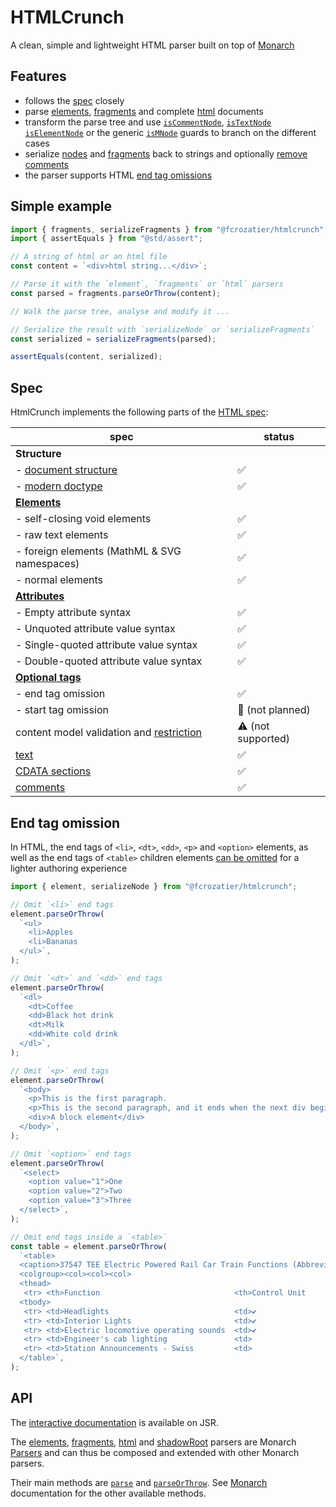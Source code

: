 <div align="center">
  <!-- <img src="" width="300" alt=""> -->
</div>

# HTMLCrunch

A clean, simple and lightweight HTML parser built on top of
[Monarch](https://jsr.io/@fcrozatier/monarch)

## Features

- follows the [spec](#spec) closely
- parse [elements](https://jsr.io/@fcrozatier/htmlcrunch/doc/~/element),
  [fragments](https://jsr.io/@fcrozatier/htmlcrunch/doc/~/fragments) and
  complete [html](https://jsr.io/@fcrozatier/htmlcrunch/doc/~/html) documents
- transform the parse tree and use
  [`isCommentNode`](https://jsr.io/@fcrozatier/htmlcrunch/doc/~/isCommentNode),
  [`isTextNode`](https://jsr.io/@fcrozatier/htmlcrunch/doc/~/isTextNode)
  [`isElementNode`](https://jsr.io/@fcrozatier/htmlcrunch/doc/~/isElementNode)
  or the generic
  [`isMNode`](https://jsr.io/@fcrozatier/htmlcrunch/doc/~/isMNode) guards to
  branch on the different cases
- serialize [nodes](https://jsr.io/@fcrozatier/htmlcrunch/doc/~/serializeNode)
  and
  [fragments](https://jsr.io/@fcrozatier/htmlcrunch/doc/~/serializeFragments)
  back to strings and optionally
  [remove comments](https://jsr.io/@fcrozatier/htmlcrunch/doc/~/SerializationOptions)
- the parser supports HTML [end tag omissions](#end-tag-omission)

## Simple example

```ts
import { fragments, serializeFragments } from "@fcrozatier/htmlcrunch";
import { assertEquals } from "@std/assert";

// A string of html or an html file
const content = `<div>html string...</div>`;

// Parse it with the `element`, `fragments` or `html` parsers
const parsed = fragments.parseOrThrow(content);

// Walk the parse tree, analyse and modify it ...

// Serialize the result with `serializeNode` or `serializeFragments`
const serialized = serializeFragments(parsed);

assertEquals(content, serialized);
```

## Spec

HtmlCrunch implements the following parts of the
[HTML spec](https://html.spec.whatwg.org/):

| spec                                                                                           | status            |
| ---------------------------------------------------------------------------------------------- | ----------------- |
| **Structure**                                                                                  |                   |
| - [document structure](https://html.spec.whatwg.org/#writing)                                  | ✅                 |
| - [modern doctype](https://html.spec.whatwg.org/#the-doctype)                                  | ✅                 |
| **[Elements](https://html.spec.whatwg.org/#elements-2)**                                       |                   |
| - self-closing void elements                                                                   | ✅                 |
| - raw text elements                                                                            | ✅                 |
| - foreign elements (MathML & SVG namespaces)                                                   | ✅                 |
| - normal elements                                                                              | ✅                 |
| **[Attributes](https://html.spec.whatwg.org/#attributes-2)**                                   |                   |
| - Empty attribute syntax                                                                       | ✅                 |
| - Unquoted attribute value syntax                                                              | ✅                 |
| - Single-quoted attribute value syntax                                                         | ✅                 |
| - Double-quoted attribute value syntax                                                         | ✅                 |
| **[Optional tags](https://html.spec.whatwg.org/#syntax-tag-omission)**                         |                   |
| - end tag omission                                                                             | ✅                 |
| - start tag omission                                                                           | 🚫 (not planned)   |
| content model validation and [restriction](https://html.spec.whatwg.org/#element-restrictions) | ⚠️ (not supported) |
| [text](https://html.spec.whatwg.org/#text-2)                                                   | ✅                 |
| [CDATA sections](https://html.spec.whatwg.org/#cdata-sections)                                 | ✅                 |
| [comments](https://html.spec.whatwg.org/#comments)                                             | ✅                 |

## End tag omission

In HTML, the end tags of `<li>`, `<dt>`, `<dd>`, `<p>` and `<option>` elements,
as well as the end tags of `<table>` children elements
[can be omitted](https://html.spec.whatwg.org/#syntax-tag-omission) for a
lighter authoring experience

```ts
import { element, serializeNode } from "@fcrozatier/htmlcrunch";

// Omit `<li>` end tags
element.parseOrThrow(
  `<ul>
    <li>Apples
    <li>Bananas
  </ul>`,
);

// Omit `<dt>` and `<dd>` end tags
element.parseOrThrow(
  `<dl>
    <dt>Coffee
    <dd>Black hot drink
    <dt>Milk
    <dd>White cold drink
  </dl>`,
);

// Omit `<p>` end tags
element.parseOrThrow(
  `<body>
    <p>This is the first paragraph.
    <p>This is the second paragraph, and it ends when the next div begins.
    <div>A block element</div>
  </body>`,
);

// Omit `<option>` end tags
element.parseOrThrow(
  `<select>
    <option value="1">One
    <option value="2">Two
    <option value="3">Three
  </select>`,
);

// Omit end tags inside a `<table>`
const table = element.parseOrThrow(
  `<table>
  <caption>37547 TEE Electric Powered Rail Car Train Functions (Abbreviated)
  <colgroup><col><col><col>
  <thead>
   <tr> <th>Function                              <th>Control Unit     <th>Central Station
  <tbody>
   <tr> <td>Headlights                            <td>✔                <td>✔
   <tr> <td>Interior Lights                       <td>✔                <td>✔
   <tr> <td>Electric locomotive operating sounds  <td>✔                <td>✔
   <tr> <td>Engineer's cab lighting               <td>                 <td>✔
   <tr> <td>Station Announcements - Swiss         <td>                 <td>✔
  </table>`,
);
```

## API

The [interactive documentation](https://jsr.io/@fcrozatier/htmlcrunch/doc) is
available on JSR.

The [elements](https://jsr.io/@fcrozatier/htmlcrunch/doc/~/element),
[fragments](https://jsr.io/@fcrozatier/htmlcrunch/doc/~/fragments),
[html](https://jsr.io/@fcrozatier/htmlcrunch/doc/~/html) and
[shadowRoot](https://jsr.io/@fcrozatier/htmlcrunch/doc/~/shadowRoot) parsers are
Monarch [Parsers](https://jsr.io/@fcrozatier/monarch/doc/~/Parser) and can thus
be composed and extended with other Monarch parsers.

Their main methods are
[`parse`](https://jsr.io/@fcrozatier/monarch/doc/~/Parser.prototype.parse) and
[`parseOrThrow`](https://jsr.io/@fcrozatier/monarch/doc/~/Parser.prototype.parseOrThrow).
See [Monarch](https://jsr.io/@fcrozatier/monarch) documentation for the other
available methods.
